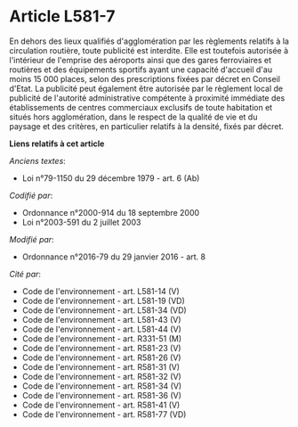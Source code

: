 # Article L581-7

En dehors des lieux qualifiés d'agglomération par les règlements relatifs à la circulation routière, toute publicité est
interdite. Elle est toutefois autorisée à l'intérieur de l'emprise des aéroports ainsi que des gares ferroviaires et
routières et des équipements sportifs ayant une capacité d'accueil d'au moins 15 000 places, selon des prescriptions fixées
par décret en Conseil d'Etat. La publicité peut également être autorisée par le règlement local de publicité de l'autorité
administrative compétente à proximité immédiate des établissements de centres commerciaux exclusifs de toute habitation et
situés hors agglomération, dans le respect de la qualité de vie et du paysage et des critères, en particulier relatifs à la
densité, fixés par décret.

**Liens relatifs à cet article**

_Anciens textes_:

  - Loi n°79-1150 du 29 décembre 1979 - art. 6 (Ab)

_Codifié par_:

  - Ordonnance n°2000-914 du 18 septembre 2000
  - Loi n°2003-591 du 2 juillet 2003

_Modifié par_:

  - Ordonnance n°2016-79 du 29 janvier 2016 - art. 8

_Cité par_:

  - Code de l'environnement - art. L581-14 (V)
  - Code de l'environnement - art. L581-19 (VD)
  - Code de l'environnement - art. L581-34 (VD)
  - Code de l'environnement - art. L581-43 (V)
  - Code de l'environnement - art. L581-44 (V)
  - Code de l'environnement - art. R331-51 (M)
  - Code de l'environnement - art. R581-23 (V)
  - Code de l'environnement - art. R581-26 (V)
  - Code de l'environnement - art. R581-31 (V)
  - Code de l'environnement - art. R581-32 (V)
  - Code de l'environnement - art. R581-34 (V)
  - Code de l'environnement - art. R581-36 (V)
  - Code de l'environnement - art. R581-41 (V)
  - Code de l'environnement - art. R581-77 (VD)
